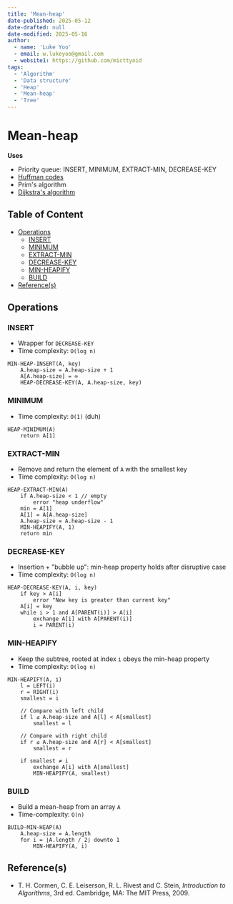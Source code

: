 ```yaml
---
title: 'Mean-heap'
date-published: 2025-05-12
date-drafted: null
date-modified: 2025-05-16
author:
  - name: 'Luke Yoo'
  - email: w.lukeyoo@gmail.com
  - website1: https://github.com/micttyoid
tags:
  - 'Algorithm'
  - 'Data structure'
  - 'Heap'
  - 'Mean-heap'  
  - 'Tree'
---
```


# Mean-heap

**Uses**
- Priority queue: INSERT, MINIMUM, EXTRACT-MIN, DECREASE-KEY
- [Huffman codes](https://lukeyoo.fyi/recap/2025/5/huffman)
- Prim's algorithm
- [Dijkstra's algorithm](https://lukeyoo.fyi/recap/2025/5/djikstra)

## Table of Content

- [Operations](#operations)
  - [INSERT](#insert)
  - [MINIMUM](#minimum)
  - [EXTRACT-MIN](#extract-min)
  - [DECREASE-KEY](#decrease-key)
  - [MIN-HEAPIFY](#min-heapify)
  - [BUILD](#build)
- [Reference(s)](#references)

## Operations

### INSERT

- Wrapper for `DECREASE-KEY`
- Time complexity: `O(log n)`

```pseudo
MIN-HEAP-INSERT(A, key)
    A.heap-size = A.heap-size + 1
    A[A.heap-size] = ∞
    HEAP-DECREASE-KEY(A, A.heap-size, key) 
```

### MINIMUM
- Time complexity: `O(1)` (duh)

```pseudo
HEAP-MINIMUM(A)
    return A[1]
```

### EXTRACT-MIN
- Remove and return the element of `A` with the smallest key
- Time complexity: `O(log n)`

```pseudo
HEAP-EXTRACT-MIN(A)
    if A.heap-size < 1 // empty
        error "heap underflow"
    min = A[1]
    A[1] = A[A.heap-size]
    A.heap-size = A.heap-size - 1
    MIN-HEAPIFY(A, 1)
    return min
```

### DECREASE-KEY
- Insertion + "bubble up": min-heap property holds after disruptive case
- Time complexity: `O(log n)`

```pseudo
HEAP-DECREASE-KEY(A, i, key)
    if key > A[i]
        error "New key is greater than current key"
    A[i] = key
    while i > 1 and A[PARENT(i)] > A[i]
        exchange A[i] with A[PARENT(i)]
        i = PARENT(i)
```

### MIN-HEAPIFY
- Keep the subtree, rooted at index `i` obeys the min-heap property
- Time complexity: `O(log n)`

```pseudo
MIN-HEAPIFY(A, i)
    l = LEFT(i)
    r = RIGHT(i)
    smallest = i

    // Compare with left child
    if l ≤ A.heap-size and A[l] < A[smallest]
        smallest = l

    // Compare with right child
    if r ≤ A.heap-size and A[r] < A[smallest]
        smallest = r

    if smallest ≠ i
        exchange A[i] with A[smallest]
        MIN-HEAPIFY(A, smallest)
```

### BUILD
- Build a mean-heap from an array `A`
- Time-complexity: `O(n)`

```pseudo
BUILD-MIN-HEAP(A)
    A.heap-size = A.length
    for i = ⌊A.length / 2⌋ downto 1
        MIN-HEAPIFY(A, i)
```

## Reference(s)

- T. H. Cormen, C. E. Leiserson, R. L. Rivest and C. Stein, _Introduction to Algorithms_, 3rd ed. Cambridge, MA: The MIT Press, 2009.